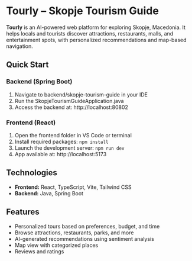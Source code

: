 # Tourly – Skopje Tourism Guide

**Tourly** is an AI-powered web platform for exploring Skopje, Macedonia. It helps locals and tourists discover attractions, restaurants, malls, and entertainment spots, with personalized recommendations and map-based navigation.

## Quick Start

### Backend (Spring Boot)
1. Navigate to backend/skopje-tourism-guide in your IDE
2. Run the SkopjeTourismGuideApplication.java
3. Access the backend at: http://localhost:80802

### Frontend (React)
1. Open the frontend folder in VS Code or terminal
2. Install required packages: `npm install`
3. Launch the development server:   `npm run dev`
4. App available at: http://localhost:5173


## Technologies
- **Frontend:** React, TypeScript, Vite, Tailwind CSS  
- **Backend:** Java, Spring Boot

## Features
- Personalized tours based on preferences, budget, and time
- Browse attractions, restaurants, parks, and more
- AI-generated recommendations using sentiment analysis
- Map view with categorized places
- Reviews and ratings
